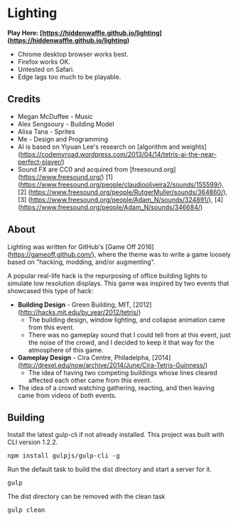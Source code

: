 # Lighting

**Play Here: [https://hiddenwaffle.github.io/lighting] (https://hiddenwaffle.github.io/lighting)**
* Chrome desktop browser works best.
* Firefox works OK.
* Untested on Safari.
* Edge lags too much to be playable. 

## Credits

* Megan McDuffee - Music
* Alex Sengsoury - Building Model
* Alisa Tana - Sprites
* Me - Design and Programming
* AI is based on Yiyuan Lee's research on [algorithm and weights] (https://codemyroad.wordpress.com/2013/04/14/tetris-ai-the-near-perfect-player/)
* Sound FX are CC0 and acquired from [freesound.org] (https://www.freesound.org/) [1] (https://www.freesound.org/people/claudiooliveira2/sounds/155599/), [2] (https://www.freesound.org/people/RutgerMuller/sounds/364860/), [3] (https://www.freesound.org/people/Adam_N/sounds/324891/), [4] (https://www.freesound.org/people/Adam_N/sounds/346684/)

## About

Lighting was written for GitHub's [Game Off 2016] (https://gameoff.github.com/), where the theme was to write a game loosely based on "hacking, modding, and/or augmenting".

A popular real-life hack is the repurposing of office building lights to simulate low resolution displays. This game was inspired by two events that showcased this type of hack:

* **Building Design** - Green Building, MIT, [2012] (http://hacks.mit.edu/by_year/2012/tetris/)
  * The building design, window lighting, and collapse animation came from this event.
  * There was no gameplay sound that I could tell from at this event, just the noise of the crowd, and I decided to keep it that way for the atmosphere of this game.
* **Gameplay Design** - Cira Centre, Philadelpha, [2014] (http://drexel.edu/now/archive/2014/June/Cira-Tetris-Guinness/)
  * The idea of having two competing buildings whose lines cleared affected each other came from this event.
* The idea of a crowd watching gathering, reacting, and then leaving came from videos of both events.
## Building

Install the latest gulp-cli if not already installed. This project was built with CLI version 1.2.2. 
<pre>
npm install gulpjs/gulp-cli -g
</pre>

Run the default task to build the dist directory and start a server for it.
<pre>
gulp
</pre>

The dist directory can be removed with the clean task
<pre>
gulp clean
</pre>
